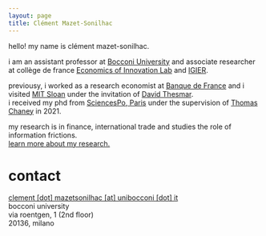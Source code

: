 ```yaml
---
layout: page
title: Clément Mazet-Sonilhac
---
```


<!--- ### Presentation --->


hello! my name is clément mazet-sonilhac.

i am an assistant professor at [Bocconi University](https://finance.unibocconi.eu/people) and associate researcher at collège de france [Economics of Innovation Lab](https://www.college-de-france.fr/site/en-economics-innovation-lab/Clement-Mazet-Sonilhac.htm) and [IGIER](http://www.igier.unibocconi.it/). 

previousy, i worked as a research economist at [Banque de France](https://www.banque-france.fr/en/page-sommaire/research) 
and i visited [MIT Sloan](https://mitsloan.mit.edu/faculty/academic-groups/finance/about-us) under the invitation of [David Thesmar](https://sites.google.com/site/dthesmar/).\
i received my phd from [SciencesPo, Paris](http://econ.sciences-po.fr/faculty-permanent-faculty) under the supervision of [Thomas Chaney](https://sites.google.com/site/thomaschaney/) in 2021.  

my research is in finance, international trade and studies the role of information frictions.  
[learn more about my research.](/research)

<!---  ### Research --->

# contact

[clement [dot] mazetsonilhac [at] unibocconi [dot] it](mailto:clement.mazetsonilhac@unibocconi.it)  
bocconi university\
via roentgen, 1 (2nd floor)\
20136, milano

